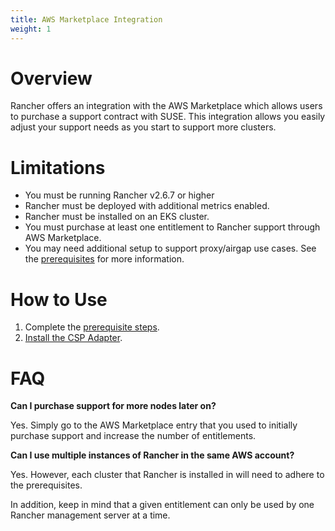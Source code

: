 ```yaml
---
title: AWS Marketplace Integration
weight: 1
---
```


# Overview

Rancher offers an integration with the AWS Marketplace which allows users to purchase a support contract with SUSE. This integration allows you easily adjust your support needs as you start to support more clusters.

# Limitations

- You must be running Rancher v2.6.7 or higher
- Rancher must be deployed with additional metrics enabled.
- Rancher must be installed on an EKS cluster.
- You must purchase at least one entitlement to Rancher support through AWS Marketplace.
- You may need additional setup to support proxy/airgap use cases. See the [prerequisites](../explanations/integrations-in-rancher/cloud-marketplace/aws-cloud-marketplace/adapter-requirements.md) for more information.

# How to Use
1. Complete the [prerequisite steps](../explanations/integrations-in-rancher/cloud-marketplace/aws-cloud-marketplace/adapter-requirements.md).
2. [Install the CSP Adapter](../explanations/integrations-in-rancher/cloud-marketplace/aws-cloud-marketplace/install-adapter.md).

# FAQ

**Can I purchase support for more nodes later on?**

Yes. Simply go to the AWS Marketplace entry that you used to initially purchase support and increase the number of entitlements.

**Can I use multiple instances of Rancher in the same AWS account?**

Yes. However, each cluster that Rancher is installed in will need to adhere to the prerequisites.

In addition, keep in mind that a given entitlement can only be used by one Rancher management server at a time.
